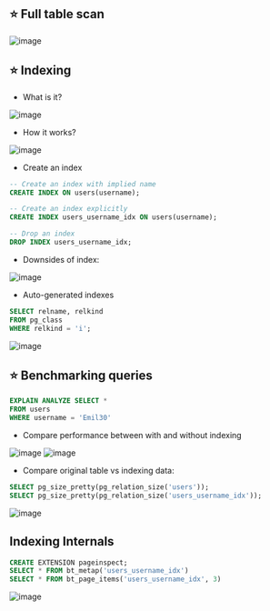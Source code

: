## :star: Full table scan

![image](https://user-images.githubusercontent.com/28957748/121631860-175aa680-caaa-11eb-836d-1ef5c837a8e8.png)


## :star: Indexing
- What is it?

![image](https://user-images.githubusercontent.com/28957748/121632497-47567980-caab-11eb-95ac-83f820242e7f.png)

- How it works? 

![image](https://user-images.githubusercontent.com/28957748/121632652-8dabd880-caab-11eb-887b-17609eedf69d.png)

- Create an index
```sql
-- Create an index with implied name
CREATE INDEX ON users(username);

-- Create an index explicitly
CREATE INDEX users_username_idx ON users(username);

-- Drop an index
DROP INDEX users_username_idx;
```

- Downsides of index:

![image](https://user-images.githubusercontent.com/28957748/121637038-04000900-cab3-11eb-91db-fa39e9924966.png)

- Auto-generated indexes
```sql
SELECT relname, relkind
FROM pg_class
WHERE relkind = 'i';
```
![image](https://user-images.githubusercontent.com/28957748/121638800-c6e94600-cab5-11eb-9ae9-e00822be7217.png)


## :star: Benchmarking queries

```sql
EXPLAIN ANALYZE SELECT *
FROM users
WHERE username = 'Emil30'
```

- Compare performance between with and without indexing

![image](https://user-images.githubusercontent.com/28957748/121634006-0a3fb680-caae-11eb-985b-8700ab1e6742.png)
![image](https://user-images.githubusercontent.com/28957748/121634065-280d1b80-caae-11eb-8e6a-32045a64283c.png)

- Compare original table vs indexing data:
```sql
SELECT pg_size_pretty(pg_relation_size('users'));
SELECT pg_size_pretty(pg_relation_size('users_username_idx'));
```
![image](https://user-images.githubusercontent.com/28957748/121636917-d0bd7a00-cab2-11eb-99b9-745623d51547.png)


## Indexing Internals

```sql
CREATE EXTENSION pageinspect;
SELECT * FROM bt_metap('users_username_idx')
SELECT * FROM bt_page_items('users_username_idx', 3)
```

![image](https://user-images.githubusercontent.com/28957748/121642215-68729680-caba-11eb-9f02-a3a4c96746b8.png)
